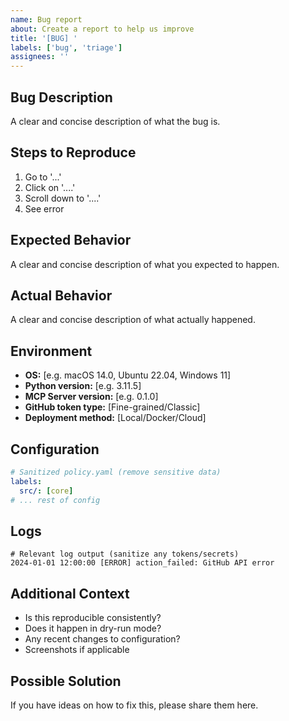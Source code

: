 ```yaml
---
name: Bug report
about: Create a report to help us improve
title: '[BUG] '
labels: ['bug', 'triage']
assignees: ''
---
```


## Bug Description

A clear and concise description of what the bug is.

## Steps to Reproduce

1. Go to '...'
2. Click on '....'
3. Scroll down to '....'
4. See error

## Expected Behavior

A clear and concise description of what you expected to happen.

## Actual Behavior

A clear and concise description of what actually happened.

## Environment

- **OS:** [e.g. macOS 14.0, Ubuntu 22.04, Windows 11]
- **Python version:** [e.g. 3.11.5]
- **MCP Server version:** [e.g. 0.1.0]
- **GitHub token type:** [Fine-grained/Classic]
- **Deployment method:** [Local/Docker/Cloud]

## Configuration

```yaml
# Sanitized policy.yaml (remove sensitive data)
labels:
  src/: [core]
# ... rest of config
```

## Logs

```
# Relevant log output (sanitize any tokens/secrets)
2024-01-01 12:00:00 [ERROR] action_failed: GitHub API error
```

## Additional Context

- Is this reproducible consistently?
- Does it happen in dry-run mode?
- Any recent changes to configuration?
- Screenshots if applicable

## Possible Solution

If you have ideas on how to fix this, please share them here.